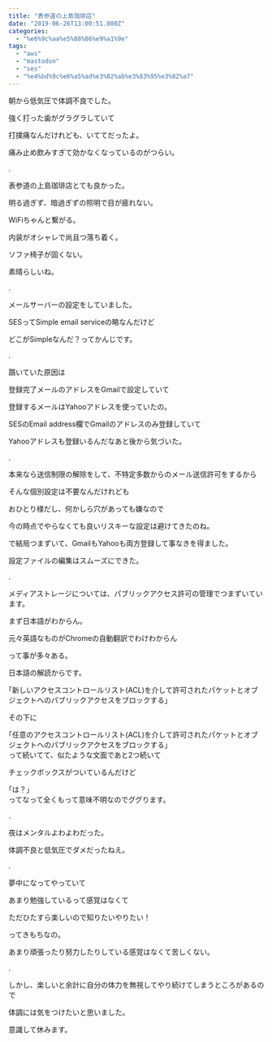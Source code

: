 ```yaml
---
title: "表参道の上島珈琲店"
date: "2019-06-26T13:00:51.000Z"
categories: 
  - "%e6%9c%aa%e5%88%86%e9%a1%9e"
tags: 
  - "aws"
  - "mastodon"
  - "ses"
  - "%e4%bd%9c%e6%a5%ad%e3%82%ab%e3%83%95%e3%82%a7"
---
```


朝から低気圧で体調不良でした。

強く打った歯がグラグラしていて

打撲痛なんだけれども、いててだったよ。

痛み止め飲みすぎて効かなくなっているのがつらい。

.

表参道の上島珈琲店とても良かった。

明る過ぎず、暗過ぎずの照明で目が疲れない。

WiFiちゃんと繋がる。

内装がオシャレで尚且つ落ち着く。

ソファ椅子が固くない。

素晴らしいね。

.

メールサーバーの設定をしていました。

SESってSimple email serviceの略なんだけど

どこがSimpleなんだ？ってかんじです。

.

躓いていた原因は

登録完了メールのアドレスをGmailで設定していて

登録するメールはYahooアドレスを使っていたの。

SESのEmail address欄でGmailのアドレスのみ登録していて

Yahooアドレスも登録いるんだなあと後から気づいた。

.

本来なら送信制限の解除をして、不特定多数からのメール送信許可をするから

そんな個別設定は不要なんだけれども

おひとり様だし、何かしら穴があっても嫌なので

今の時点でやらなくても良いリスキーな設定は避けてきたのね。

で結局つまずいて、GmailもYahooも両方登録して事なきを得ました。

設定ファイルの編集はスムーズにできた。

.

メディアストレージについては、パブリックアクセス許可の管理でつまずいています。

まず日本語がわからん。

元々英語なものがChromeの自動翻訳でわけわからん

って事が多々ある。

日本語の解読からです。

｢新しいアクセスコントロールリスト(ACL)を介して許可されたパケットとオブジェクトへのパブリックアクセスをブロックする｣

その下に

｢任意のアクセスコントロールリスト(ACL)を介して許可されたパケットとオブジェクトへのパブリックアクセスをブロックする｣  
って続いてて、似たような文面であと2つ続いて

チェックボックスがついているんだけど

｢は？｣  
ってなって全くもって意味不明なのでググります。

.

夜はメンタルよわよわだった。

体調不良と低気圧でダメだったねえ。

.

夢中になってやっていて

あまり勉強しているって感覚はなくて

ただひたすら楽しいので知りたいやりたい！

ってきもちなの。

あまり頑張ったり努力したりしている感覚はなくて苦しくない。

.

しかし、楽しいと余計に自分の体力を無視してやり続けてしまうところがあるので

体調には気をつけたいと思いました。

意識して休みます。
